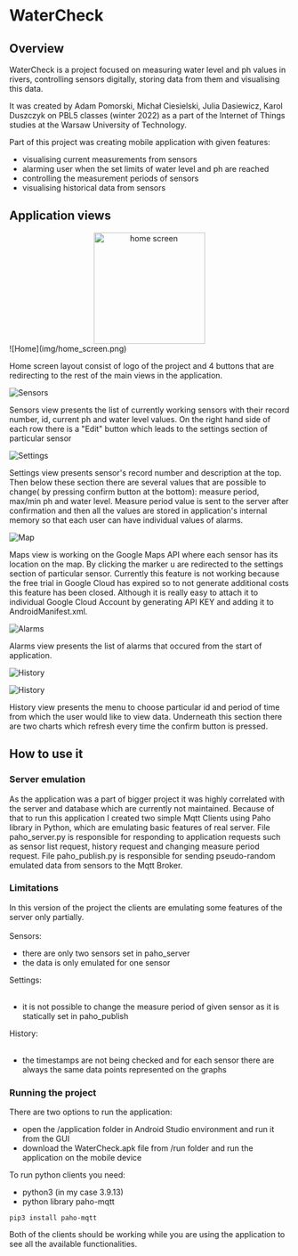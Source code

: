 # WaterCheck

## Overview

WaterCheck is a project focused on measuring water level and ph values in rivers, controlling sensors digitally, storing data from them and visualising this data.

It was created by Adam Pomorski, Michał Ciesielski, Julia Dasiewicz, Karol Duszczyk on PBL5 classes (winter 2022) as a part of the Internet of Things studies at the Warsaw University of Technology.

Part of this project was creating mobile application with given features:
- visualising current measurements from sensors
- alarming user when the set limits of water level and ph are reached
- controlling the measurement periods of sensors
- visualising historical data from sensors

## Application views
<div style="text-align:center">
<img src="img/home_screen.png" alt="home screen" width="200"/>
</div>
![Home](img/home_screen.png)

Home screen layout consist of logo of the project and 4 buttons that are redirecting to the rest of the main views in the application.

![Sensors](img/sensors.png)

Sensors view presents the list of currently working sensors with their record number, id, current ph and water level values. On the right hand side of each row there is a "Edit" button which leads to the settings section of particular sensor

![Settings](img/settings.png)

Settings view presents sensor's record number and description at the top. Then below these section there are several values that are possible to change( by pressing confirm button at the bottom): measure period, max/min ph and water level. Measure period value is sent to the server after confirmation and then all the values are stored in application's internal memory so that each user can have individual values of alarms.

![Map](img/map.png)

Maps view is working on the Google Maps API where each sensor has its location on the map. By clicking the marker u are redirected to the settings section of particular sensor. Currently this feature is not working because the free trial in Google Cloud has expired so to not generate additional costs this feature has been closed. Although it is really easy to attach it to individual Google Cloud Account by generating API KEY and adding it to AndroidManifest.xml.

![Alarms](img/alarms.png)

Alarms view presents the list of alarms that occured from the start of application.

![History](img/history1.png)

![History](img/history2.png)

History view presents the menu to choose particular id and period of time from which the user would like to view data. Underneath this section there are two charts which refresh every time the confirm button is pressed. 

## How to use it
### Server emulation
As the application was a part of bigger project it was highly correlated with the server and database which are currently not maintained. Because of that to run this application I created two simple Mqtt Clients using Paho library in Python, which are emulating basic features of real server. File paho_server.py is responsible for responding to application requests such as sensor list request, history request and changing measure period request. File paho_publish.py is responsible for sending pseudo-random emulated data from sensors to the Mqtt Broker.

### Limitations
In this version of the project the clients are emulating some features of the server only partially.<br><br>
Sensors:
<ul>
<li>there are only two sensors set in paho_server</li>
<li>the data is only emulated for one sensor</li>
</ul>
Settings:<br><br>
<ul>
<li>it is not possible to change the measure period of given sensor as it is statically set in paho_publish</li>
</ul>
History:<br><br>
<ul>
<li>the timestamps are not being checked and for each sensor there are always the same data points represented on the graphs</li>
</ul>

### Running the project

There are two options to run the application: 
- open the /application folder in Android Studio environment and run it from the GUI
- download the WaterCheck.apk file from /run folder and run the application on the mobile device

To run python clients you need:
- python3 (in my case 3.9.13)
- python library paho-mqtt
```
pip3 install paho-mqtt
```
Both of the clients should be working while you are using the application to see all the available functionalities.
